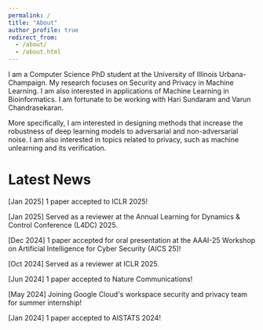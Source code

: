 ```yaml
---
permalink: /
title: "About"
author_profile: true
redirect_from: 
  - /about/
  - /about.html
---
```


I am a Computer Science PhD student at the University of Illinois Urbana-Champaign. My research focuses on Security and Privacy in Machine Learning. I am also interested in applications of Machine Learning in Bioinformatics. I am fortunate to be working with Hari Sundaram and Varun Chandrasekaran.

More specifically, I am interested in designing methods that increase the robustness of deep learning models to adversarial and non-adversarial noise. I am also interested in topics related to privacy, such as machine unlearning and its verification.


<h1>Latest News</h1>

[Jan 2025] 1 paper accepted to ICLR 2025!

[Jan 2025] Served as a reviewer at the Annual Learning for Dynamics & Control Conference (L4DC) 2025.

[Dec 2024] 1 paper accepted for oral presentation at the AAAI-25 Workshop on Artificial Intelligence for Cyber Security (AICS 25)!

[Oct 2024] Served as a reviewer at ICLR 2025.

[Jun 2024] 1 paper accepted to Nature Communications!

[May 2024] Joining Google Cloud's workspace security and privacy team for summer internship!

[Jan 2024] 1 paper accepted to AISTATS 2024!


